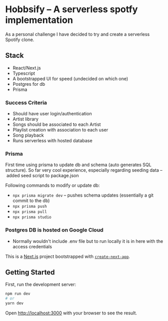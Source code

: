 # Hobbsify – A serverless spotfy implementation 
As a personal challenge I have decided to try and create a serverless Spotify clone.

## Stack
* React/Next.js
* Typescript
* A bootstrapped UI for speed (undecided on which one)
* Postgres for db 
* Prisma

### Success Criteria
* Should have user login/authentication 
* Artist library 
* Songs should be associated to each Artist 
* Playlist creation with association to each user 
* Song playback 
* Runs serverless with hosted database 


### Prisma 
First time using prisma to update db and schema (auto generates SQL structure). 
So far very cool experience, especially regarding seeding data – added seed script to package.json 


Following commands to modify or update db: 
* `npx prisma migrate dev` – pushes schema updates (essentially a git commit to the db)
* `npx prisma push` 
* `npx prisma pull`
* `npx prisma studio` 

### Postgres DB is hosted on Google Cloud 
* Normally wouldn't include .env file but to run locally it is in here with the access credentials
 

This is a [Next.js](https://nextjs.org/) project bootstrapped with [`create-next-app`](https://github.com/vercel/next.js/tree/canary/packages/create-next-app).

## Getting Started

First, run the development server:

```bash
npm run dev
# or
yarn dev
```

Open [http://localhost:3000](http://localhost:3000) with your browser to see the result.





